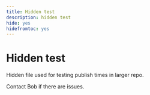 ```yaml
---
title: Hidden test
description: hidden test
hide: yes
hidefromtoc: yes
---
```

# Hidden test

Hidden file used for testing publish times in larger repo.

Contact Bob if there are issues.
